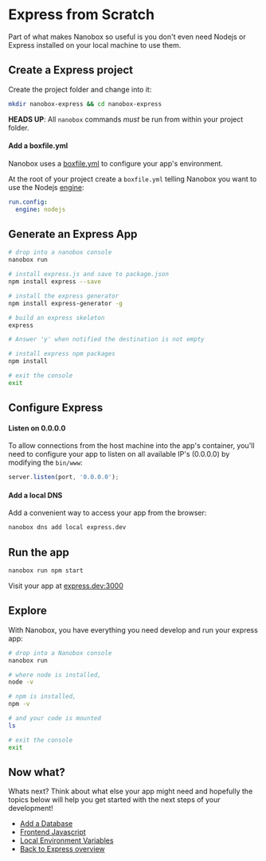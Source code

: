 # Express from Scratch
Part of what makes Nanobox so useful is you don't even need Nodejs or Express installed on your local machine to use them.

## Create a Express project
Create the project folder and change into it:

```bash
mkdir nanobox-express && cd nanobox-express
```

**HEADS UP**: All `nanobox` commands *must* be run from within your project folder.

#### Add a boxfile.yml
Nanobox uses a <a href="https://docs.nanobox.io/boxfile/" target="\_blank">boxfile.yml</a> to configure your app's environment.

At the root of your project create a `boxfile.yml` telling Nanobox you want to use the Nodejs <a href="https://docs.nanobox.io/engines/" target="\_blank">engine</a>:

```yaml
run.config:
  engine: nodejs
```

## Generate an Express App

```bash
# drop into a nanobox console
nanobox run

# install express.js and save to package.json
npm install express --save

# install the express generator
npm install express-generator -g

# build an express skeleton
express

# Answer 'y' when notified the destination is not empty

# install express npm packages
npm install

# exit the console
exit
```

## Configure Express

#### Listen on 0.0.0.0
To allow connections from the host machine into the app's container, you'll need to configure your app to listen on all available IP's (0.0.0.0) by modifying the `bin/www`:

```javascript
server.listen(port, '0.0.0.0');
```

#### Add a local DNS
Add a convenient way to access your app from the browser:

```bash
nanobox dns add local express.dev
```

## Run the app

```bash
nanobox run npm start
```

Visit your app at <a href="http://express.dev:3000" target="\_blank">express.dev:3000</a>

## Explore
With Nanobox, you have everything you need develop and run your express app:

```bash
# drop into a Nanobox console
nanobox run

# where node is installed,
node -v

# npm is installed,
npm -v

# and your code is mounted
ls

# exit the console
exit
```

## Now what?
Whats next? Think about what else your app might need and hopefully the topics below will help you get started with the next steps of your development!

* [Add a Database](/nodejs/express/add-a-database)
* [Frontend Javascript](/nodejs/express/frontend-javascript)
* [Local Environment Variables](/nodejs/express/local-evars)
* [Back to Express overview](/nodejs/express)
